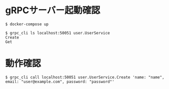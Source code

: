 # gRPCサーバー起動確認

```
$ docker-compose up

$ grpc_cli ls localhost:50051 user.UserService
Create
Get
```

# 動作確認

```
$ grpc_cli call localhost:50051 user.UserService.Create 'name: "name", email: "user@example.com", password: "password"'
```